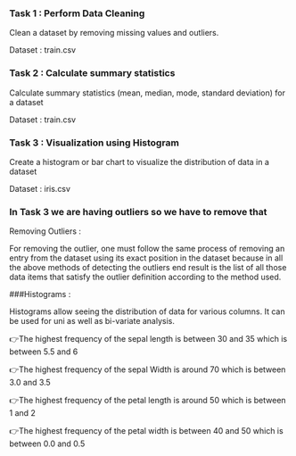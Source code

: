### Task 1 : Perform Data Cleaning
Clean a dataset by removing missing values and outliers.

Dataset : train.csv

### Task 2 : Calculate summary statistics
Calculate summary statistics (mean, median, mode, standard deviation) for a dataset

Dataset : train.csv

### Task 3 : Visualization using Histogram
Create a histogram or bar chart to visualize the distribution of data in a dataset

Dataset : iris.csv

### In Task 3 we are having outliers so we have to remove that 
Removing Outliers :

For removing the outlier, one must follow the same process of removing an entry from the dataset using its exact position in the 
dataset because in all the above methods of detecting the outliers end result is the list of all those data items that satisfy 
the outlier definition according to the method used.

###Histograms :

Histograms allow seeing the distribution of data for various columns. It can be used for uni as well as bi-variate analysis.

👉The highest frequency of the sepal length is between 30 and 35 which is between 5.5 and 6

👉The highest frequency of the sepal Width is around 70 which is between 3.0 and 3.5

👉The highest frequency of the petal length is around 50 which is between 1 and 2

👉The highest frequency of the petal width is between 40 and 50 which is between 0.0 and 0.5
